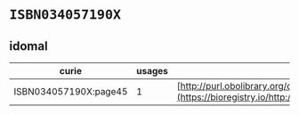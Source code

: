 # `ISBN034057190X`
## idomal
| curie                 |   usages | nodes                                                                                                                 |
|-----------------------|----------|-----------------------------------------------------------------------------------------------------------------------|
| ISBN034057190X:page45 |        1 | [http://purl.obolibrary.org/obo/IDOMAL:0000195](https://bioregistry.io/http://purl.obolibrary.org/obo/IDOMAL:0000195) |
